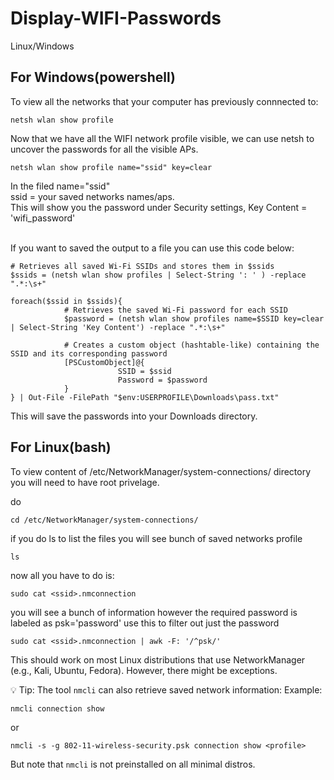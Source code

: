 # Display-WIFI-Passwords
Linux/Windows

For Windows(powershell)
--------------------------------------------
To view all the networks that your computer has previously connnected to: 
```
netsh wlan show profile
```
Now that we have all the WIFI network profile visible, we can use netsh to uncover the passwords for all the visible APs.
```
netsh wlan show profile name="ssid" key=clear
```
In the filed name="ssid" <br>
ssid = your saved networks names/aps. <br>
This will show you the password under Security settings,  Key Content = 'wifi_password' <br>
<br>

If you want to saved the output to a file you can use this code below: 
```
# Retrieves all saved Wi-Fi SSIDs and stores them in $ssids
$ssids = (netsh wlan show profiles | Select-String ': ' ) -replace ".*:\s+"

foreach($ssid in $ssids){
            # Retrieves the saved Wi-Fi password for each SSID
            $password = (netsh wlan show profiles name=$SSID key=clear | Select-String 'Key Content') -replace ".*:\s+"

            # Creates a custom object (hashtable-like) containing the SSID and its corresponding password
            [PSCustomObject]@{
                        SSID = $ssid
                        Password = $password
            }
} | Out-File -FilePath "$env:USERPROFILE\Downloads\pass.txt"
```
This will save the passwords into your Downloads directory.


## For Linux(bash) 
To view content of /etc/NetworkManager/system-connections/ directory you will need to have root privelage.

do 
```
cd /etc/NetworkManager/system-connections/
```
if you do ls to list the files you will see bunch of saved networks profile 
```
ls
```
now all you have to do is: 
```
sudo cat <ssid>.nmconnection
```
you will see a bunch of information however the required password is labeled as psk='password'
use this to filter out just the password 
```
sudo cat <ssid>.nmconnection | awk -F: '/^psk/'
```
This should work on most Linux distributions that use NetworkManager (e.g., Kali, Ubuntu, Fedora).
However, there might be exceptions.

💡 Tip: The tool `nmcli` can also retrieve saved network information:
Example: 
```
nmcli connection show
```
or 
```
nmcli -s -g 802-11-wireless-security.psk connection show <profile>
```
But note that `nmcli` is not preinstalled on all minimal distros.



